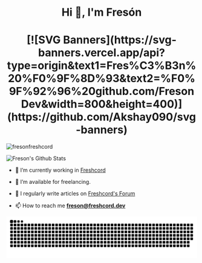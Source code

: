 <h1 align="center">Hi 👋, I'm Fresón</h1>
<h1 align="center">
[![SVG Banners](https://svg-banners.vercel.app/api?type=origin&text1=Fres%C3%B3n%20%F0%9F%8D%93&text2=%F0%9F%92%96%20github.com/FresonDev&width=800&height=400)](https://github.com/Akshay090/svg-banners)
  </h1>
<!-- <h3 align="center">A passionate Desktop App developer from Italy &#127470;&#127475</h3> -->

<p align="left"> <img src="https://komarev.com/ghpvc/?username=fresonfreshcord&label=Profile%20views&color=0e75b6&style=flat" alt="fresonfreshcord" /> </p>

![Freson's Github Stats](https://github-readme-stats.vercel.app/api?username=FresonDev\&bg_color=30,e96443,904e95\&title_color=fff\&text_color=fff)

- 🔭 I’m currently working in <a href="https://freshcord.dev/" target="blank">Freshcord</a>

- 🤝 I’m available for freelancing.

- 📝 I regularly write articles on [Freshcord's Forum](https://freshcord.dev/forum)

- 📫 How to reach me **freson@freshcord.dev**

<p align="left"> <img src="https://raw.githubusercontent.com/FresonDev/cdnPublic/refs/heads/main/github-user-contribution.svg" alt="contributions" /> </p>
